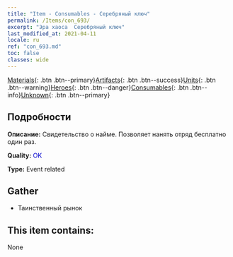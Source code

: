 ```yaml
---
title: "Item - Consumables - Серебряный ключ"
permalink: /Items/con_693/
excerpt: "Эра хаоса  Серебряный ключ"
last_modified_at: 2021-04-11
locale: ru
ref: "con_693.md"
toc: false
classes: wide
---
```

 [Materials](/ru/Items/){: .btn .btn--primary}[Artifacts](/ru/Items/Artifacts/){: .btn .btn--success}[Units](/ru/Items/Units/){: .btn .btn--warning}[Heroes](/ru/Items/Heroes/){: .btn .btn--danger}[Consumables](/ru/Items/Consumables/){: .btn .btn--info}[Unknown](/ru/Items/Unknown/){: .btn .btn--primary}

## Подробности
 **Описание:** Свидетельство о найме. Позволяет нанять отряд бесплатно один раз.

 **Quality:** <span style="color: #0000CD">OK</span>

 **Type:** Event related

## Gather

*    Таинственный рынок 

## This item contains:

  None

